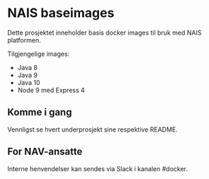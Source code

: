 NAIS baseimages
================

Dette prosjektet inneholder basis docker images til bruk med NAIS platformen.

Tilgjengelige images:

* Java 8
* Java 9
* Java 10
* Node 9 med Express 4


## Komme i gang

Vennligst se hvert underprosjekt sine respektive README.


## For NAV-ansatte

Interne henvendelser kan sendes via Slack i kanalen #docker.

